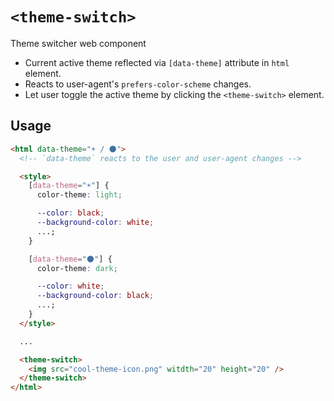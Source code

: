 # `<theme-switch>`

Theme switcher web component

- Current active theme reflected via `[data-theme]` attribute in `html` element.
- Reacts to user-agent's `prefers-color-scheme` changes.
- Let user toggle the active theme by clicking the `<theme-switch>` element.

## Usage

```html
<html data-theme="☀️ / 🌑">
  <!-- `data-theme` reacts to the user and user-agent changes -->

  <style>
    [data-theme="☀️"] {
      color-theme: light;

      --color: black;
      --background-color: white;
      ...;
    }

    [data-theme="🌑"] {
      color-theme: dark;

      --color: white;
      --background-color: black;
      ...;
    }
  </style>

  ...

  <theme-switch>
    <img src="cool-theme-icon.png" witdth="20" height="20" />
  </theme-switch>
</html>
```
